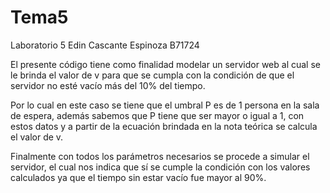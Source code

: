 # Tema5
Laboratorio 5
Edin Cascante Espinoza
B71724

El presente código tiene como finalidad modelar un servidor web al cual se le brinda el valor de v para que se cumpla con la condición de que el servidor no esté vacío más del 10% del tiempo.

Por lo cual en este caso se tiene que el umbral P es de 1 persona en la sala de espera, además sabemos que P tiene que ser mayor o igual a 1, con estos datos y a partir de la ecuación brindada en la nota teórica se calcula el valor de v.

Finalmente con todos los parámetros necesarios se procede a simular el servidor, el cual nos indica que sí se cumple la condición con los valores calculados ya que el tiempo sin estar vacío fue mayor al 90%.
